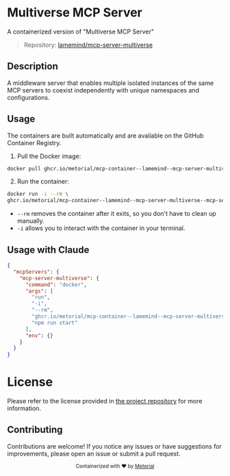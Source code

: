 
# Multiverse MCP Server

A containerized version of "Multiverse MCP Server"

> Repository: [lamemind/mcp-server-multiverse](https://github.com/lamemind/mcp-server-multiverse)

## Description

A middleware server that enables multiple isolated instances of the same MCP servers to coexist independently with unique namespaces and configurations.


## Usage

The containers are built automatically and are available on the GitHub Container Registry.

1. Pull the Docker image:

```bash
docker pull ghcr.io/metorial/mcp-container--lamemind--mcp-server-multiverse--mcp-server-multiverse
```

2. Run the container:

```bash
docker run -i --rm \ 
ghcr.io/metorial/mcp-container--lamemind--mcp-server-multiverse--mcp-server-multiverse  "npm run start"
```

- `--rm` removes the container after it exits, so you don't have to clean up manually.
- `-i` allows you to interact with the container in your terminal.




## Usage with Claude

```json
{
  "mcpServers": {
    "mcp-server-multiverse": {
      "command": "docker",
      "args": [
        "run",
        "-i",
        "--rm",
        "ghcr.io/metorial/mcp-container--lamemind--mcp-server-multiverse--mcp-server-multiverse",
        "npm run start"
      ],
      "env": {}
    }
  }
}
```

# License

Please refer to the license provided in [the project repository](https://github.com/lamemind/mcp-server-multiverse) for more information.

## Contributing

Contributions are welcome! If you notice any issues or have suggestions for improvements, please open an issue or submit a pull request.

<div align="center">
  <sub>Containerized with ❤️ by <a href="https://metorial.com">Metorial</a></sub>
</div>
  